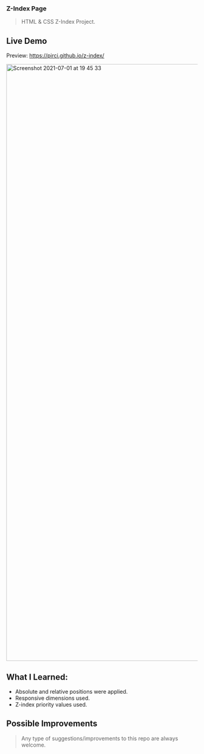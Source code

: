 ### Z-Index Page

> HTML & CSS Z-Index Project.
## Live Demo

Preview: https://pirci.github.io/z-index/

<img width="1568" alt="Screenshot 2021-07-01 at 19 45 33" src="https://user-images.githubusercontent.com/43238947/124168076-f08a0180-daa4-11eb-899a-d97d8bf9af8a.png">

## What I Learned:

- Absolute and relative positions were applied.
- Responsive dimensions used.
- Z-index priority values used.

## Possible Improvements

> Any type of suggestions/improvements to this repo are always welcome.

